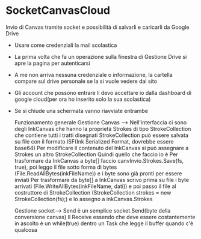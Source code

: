 # SocketCanvasCloud
Invio di Canvas tramite socket e possibilità di salvarli e caricarli da Google Drive

- Usare come credenziali la mail scolastica
- La prima volta che fa un operazione sulla finestra di Gestione Drive si apre la pagina per autenticarsi
- A me non arriva nessuna credenziale o informazione, la cartella compare sul drive personale se la si vuole vedere dal sito
- Gli account che possono entrare li devo accettare io dalla dashboard di google cloud(per ora ho inserito solo la sua scolastica)
- Se si chiude una schermata vanno riavviate entrambe

    Funzionamento generale
    Gestione Canvas -->
    Nell'interfaccia ci sono degli InkCanvas che hanno la proprietà Strokes di tipo StrokeCollection che contiene tutti i tratti disegnati
    StrokeCollection può essere salvata su file con il formato ISF(Ink Serialized Format, dovrebbe essere base64)
    Per modificare il contenuto del InkCanvas si può assegnare a Strokes un altro StrokeCollection
    Quindi quello che faccio io è
    Per trasformare da InkCanvas a byte[] faccio canvInvio.Strokes.Save(fs, true), poi leggo il file sotto forma di bytes (File.ReadAllBytes(inkFileName)) e i byte sono già pronti per essere inviati
    Per trasformare da byte[] a InkCanvas scrivo prima su file i byte arrivati (File.WriteAllBytes(inkFileName, dati)) e poi passo il file al costruttore di StrokeCollection (StrokeCollection strokes = new StrokeCollection(fs);) e lo assegno a inkCanvas.Strokes
    
    Gestione socket-->
    Send è un semplice socket.Send(byte della conversione canvas)
    Il Receive essendo che deve essere costantemente in ascolto è un while(true) dentro un Task che legge il buffer quando c'è qualcosa
